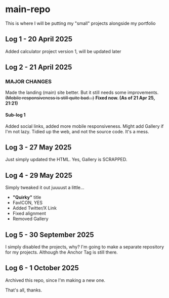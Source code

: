 # main-repo

This is where I will be putting my "small" projects alongside my portfolio

## Log 1 - 20 April 2025

Added calculator project version 1, will be updated later

## Log 2 - 21 April 2025

### MAJOR CHANGES

Made the landing (main) site better. But it still needs some improvements. ~~(Mobile responsiveness is still quite bad...)~~ **Fixed now. (As of 21 Apr 25, 21:21)**

#### Sub-log 1

Added social links, added more mobile responsiveness. Might add Gallery if I'm not lazy. Tidied up the web, and not the source code. It's a mess.

## Log 3 - 27 May 2025

Just simply updated the HTML. Yes, Gallery is SCRAPPED.

## Log 4 - 29 May 2025

Simply tweaked it out juuuust a little...

- **"Quirky"** title
- FavICON, YES
- Added Twitter/X Link
- Fixed alignment
- Removed Gallery

## Log 5 - 30 September 2025

I simply disabled the projects, why? I'm going to make a separate repository for my projects. Although the Anchor Tag is still there.

## Log 6 - 1 October 2025

Archived this repo, since I'm making a new one.

That's all, thanks.
